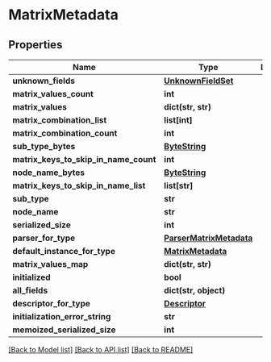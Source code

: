 # MatrixMetadata

## Properties
Name | Type | Description | Notes
------------ | ------------- | ------------- | -------------
**unknown_fields** | [**UnknownFieldSet**](UnknownFieldSet.md) |  | [optional] 
**matrix_values_count** | **int** |  | [optional] 
**matrix_values** | **dict(str, str)** |  | [optional] 
**matrix_combination_list** | **list[int]** |  | [optional] 
**matrix_combination_count** | **int** |  | [optional] 
**sub_type_bytes** | [**ByteString**](ByteString.md) |  | [optional] 
**matrix_keys_to_skip_in_name_count** | **int** |  | [optional] 
**node_name_bytes** | [**ByteString**](ByteString.md) |  | [optional] 
**matrix_keys_to_skip_in_name_list** | **list[str]** |  | [optional] 
**sub_type** | **str** |  | [optional] 
**node_name** | **str** |  | [optional] 
**serialized_size** | **int** |  | [optional] 
**parser_for_type** | [**ParserMatrixMetadata**](ParserMatrixMetadata.md) |  | [optional] 
**default_instance_for_type** | [**MatrixMetadata**](MatrixMetadata.md) |  | [optional] 
**matrix_values_map** | **dict(str, str)** |  | [optional] 
**initialized** | **bool** |  | [optional] 
**all_fields** | **dict(str, object)** |  | [optional] 
**descriptor_for_type** | [**Descriptor**](Descriptor.md) |  | [optional] 
**initialization_error_string** | **str** |  | [optional] 
**memoized_serialized_size** | **int** |  | [optional] 

[[Back to Model list]](../README.md#documentation-for-models) [[Back to API list]](../README.md#documentation-for-api-endpoints) [[Back to README]](../README.md)

